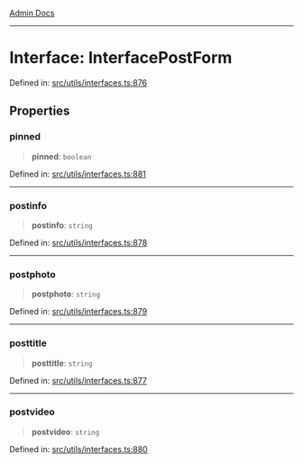 [Admin Docs](/)

***

# Interface: InterfacePostForm

Defined in: [src/utils/interfaces.ts:876](https://github.com/PalisadoesFoundation/talawa-admin/blob/main/src/utils/interfaces.ts#L876)

## Properties

### pinned

> **pinned**: `boolean`

Defined in: [src/utils/interfaces.ts:881](https://github.com/PalisadoesFoundation/talawa-admin/blob/main/src/utils/interfaces.ts#L881)

***

### postinfo

> **postinfo**: `string`

Defined in: [src/utils/interfaces.ts:878](https://github.com/PalisadoesFoundation/talawa-admin/blob/main/src/utils/interfaces.ts#L878)

***

### postphoto

> **postphoto**: `string`

Defined in: [src/utils/interfaces.ts:879](https://github.com/PalisadoesFoundation/talawa-admin/blob/main/src/utils/interfaces.ts#L879)

***

### posttitle

> **posttitle**: `string`

Defined in: [src/utils/interfaces.ts:877](https://github.com/PalisadoesFoundation/talawa-admin/blob/main/src/utils/interfaces.ts#L877)

***

### postvideo

> **postvideo**: `string`

Defined in: [src/utils/interfaces.ts:880](https://github.com/PalisadoesFoundation/talawa-admin/blob/main/src/utils/interfaces.ts#L880)
